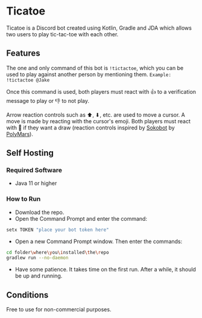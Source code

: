 # Ticatoe

Ticatoe is a Discord bot created using Kotlin, Gradle and JDA which allows two users to play tic-tac-toe with each other.


## Features

The one and only command of this bot is `!tictactoe`, which you can be used to play against another person by mentioning them.
`Example: !tictactoe @Jake`

Once this command is used, both players must react with 👍 to a verification message to play or 👎 to not play.

Arrow reaction controls such as ⬆, ⬇, etc. are used to move a cursor. A move is made by reacting with the cursor's emoji. Both players must react with 🤝 if they want a draw (reaction controls inspired by [Sokobot](https://github.com/PolyMarsDev/Sokobot) by [PolyMars](https://github.com/PolyMarsDev)).


## Self Hosting

### Required Software
* Java 11 or higher

### How to Run
* Download the repo.
* Open the Command Prompt and enter the command:
```bash
setx TOKEN "place your bot token here"
```
* Open a new Command Prompt window. Then enter the commands:
```bash
cd folder\where\you\installed\the\repo
gradlew run --no-daemon
```
* Have some patience. It takes time on the first run. After a while, it should be up and running.

## Conditions
Free to use for non-commercial purposes.

